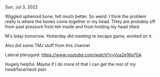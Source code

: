 Sun, Jul 3, 2022

Wiggled sphenoid bone, felt much better. So weird. I think the problem really is where the bones come together in my head. THey are probably off from past pressure from teh inside and from holding my head tilted. 

M's bday tomorrow. Yesterday did meeting re escape game, worked on it. 

Also did some TMJ stuff from this channel

Lateral pterygoid: https://www.youtube.com/watch?v=Vus2e16q70A

Hugely helpful. Maybe if I do more of that I can get the rest of my head/face/neck pain